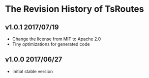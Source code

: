 # The Revision History of TsRoutes

## v1.0.1 2017/07/19

* Change the license from MIT to Apache 2.0
* Tiny optimizations for generated code

## v1.0.0 2017/06/27

* Initial stable version
